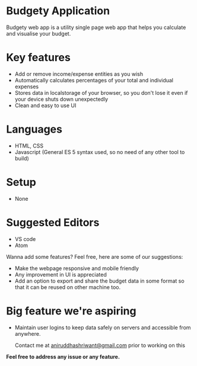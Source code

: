 # Budgety Application
Budgety web app is a utility single page web app that helps you calculate and visualise your budget.

# Key features
  - Add or remove income/expense entities as you wish
  - Automatically calculates percentages of your total and individual expenses
  - Stores data in localstorage of your browser, so you don't lose it even if your device shuts down unexpectedly
  - Clean and easy to use UI

# Languages
 - HTML, CSS
 - Javascript (General ES 5 syntax used, so no need of any other tool to build)

# Setup
  - None

# Suggested Editors
  - VS code
  - Atom
 
Wanna add some features? Feel free, here are some of our suggestions:
  - Make the webpage responsive and mobile friendly
  - Any improvement in UI is appreciated
  - Add an option to export and share the budget data in some format so that it can be reused on other machine too.
 
# Big feature we're aspiring
  - Maintain user logins to keep data safely on servers and accessible from anywhere.

    Contact me at aniruddhashriwant@gmail.com prior to working on this

**Feel free to address any issue or any feature.**

